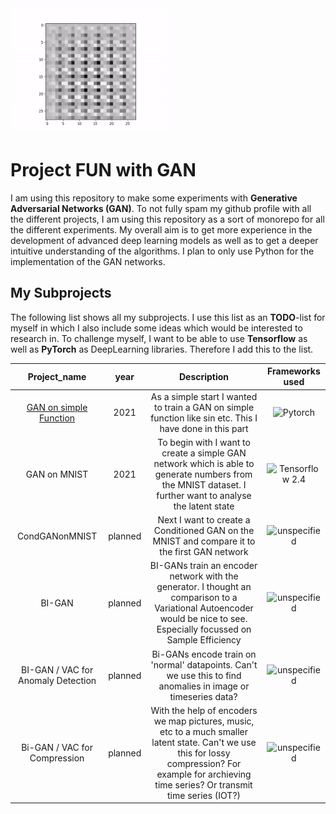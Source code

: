 
<img src="https://github.com/sukram42/project-fun-with-GAN/blob/main/GAN_on_MNIST/videos/gan_generates_0_latentstate10.gif" width="250" height="200">

# Project FUN with GAN

I am using this repository to make some experiments with **Generative Adversarial 
Networks (GAN)**. To not fully spam my github profile with all the different projects, I
am using this repository as a sort of monorepo for all the different experiments.
My overall aim is to get more experience in the development of advanced deep learning models as well as to get a deeper intuitive understanding of the algorithms. 
I plan to only use Python for the implementation of the GAN networks.


## My Subprojects

The following list shows all my subprojects. I use this list as an __TODO__-list for myself in which I also include some ideas which would be interested to research in. To challenge myself, I want to be able to use __Tensorflow__ as well as __PyTorch__ as DeepLearning libraries. Therefore I add this to the list.

| Project_name | year | Description | Frameworks used
| :---:        | :---:|       :---: | :---:   
| [GAN on simple Function](https://github.com/sukram42/project-fun-with-GAN/tree/main/GAN_on_MNIST) | 2021 | As a simple start I wanted to train a GAN on simple function like sin etc. This I have done in this part | ![Pytorch](https://img.shields.io/badge/PyTorch-blue)       
| GAN on MNIST |  2021| To begin with I want to create a simple GAN network which is able to generate numbers from the MNIST dataset. I further want to analyse the latent state | ![Tensorflow 2.4](https://img.shields.io/badge/Tensorflow2.4-orange)
| CondGANonMNIST| planned | Next I want to create a Conditioned GAN on the MNIST and compare it to the first GAN network | ![unspecified](https://img.shields.io/badge/unspecified-black)
| BI-GAN| planned | BI-GANs train an encoder network with the generator. I thought an comparison to a Variational Autoencoder would be nice to see. Especially focussed on Sample Efficiency|![unspecified](https://img.shields.io/badge/unspecified-black)
| BI-GAN / VAC for Anomaly Detection | planned | Bi-GANs encode train on 'normal' datapoints. Can't we use this to find anomalies in image or timeseries data?|![unspecified](https://img.shields.io/badge/unspecified-black)
| Bi-GAN / VAC for Compression | planned | With the help of encoders we map pictures, music, etc to a much smaller latent state. Can't we use this for lossy compression? For example for archieving time series? Or transmit time series (IOT?) |![unspecified](https://img.shields.io/badge/unspecified-black)


  
